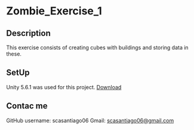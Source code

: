 # Zombie_Exercise_1

## Description
This exercise consists of creating cubes with buildings and storing data in these.

## SetUp
Unity 5.6.1 was used for this project. [Download](https://unity3d.com/es/get-unity/download/archive?_ga=2.267102535.832741727.1522695795-2074891024.1506362997)

## Contac me
GitHub username: scasantiago06
Gmail: scasantiago06@gmail.com
